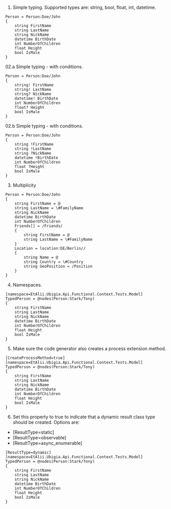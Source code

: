 01. Simple typing. Supported types are: string, bool, float, int, datetime.
```gcl
Person = Person:Doe/John
{
    string FirstName
    string LastName
    string NickName
    datetime BirthDate
    int NumberOfChildren
    float Height
    bool IsMale
}
```

02.a Simple typing - with conditions.
```gcl
Person = Person:Doe/John
{
    string! FirstName
    string! LastName
    string? NickName
    datetime! BirthDate
    int NumberOfChildren
    float? Height
    bool IsMale
}
```

02.b Simple typing - with conditions.
```gcl
Person = Person:Doe/John
{
    string !FirstName
    string !LastName
    string ?NickName
    datetime !BirthDate
    int NumberOfChildren
    float ?Height
    bool IsMale
}
```

03. Multiplicity
```gcl
Person = Person:Doe/John
{
    string FirstName = @
    string LastName = \#FamilyName
    string NickName
    datetime BirthDate
    int NumberOfChildren
    Friends[] = /Friends/
    {
        string FirstName = @
        string LastName = \#FamilyName
    }
    Location = location:DE/Berlin//
    {
        string Name = @
        string Country = \#Country
        string GeoPosition = /Position
    }
}
```

04. Namespaces.
```gcl
[namespace=EtAlii.Ubigia.Api.Functional.Context.Tests.Model]
TypedPerson = @nodes(Person:Stark/Tony)
{
    string FirstName
    string LastName
    string NickName
    datetime BirthDate
    int NumberOfChildren
    float Height
    bool IsMale
}
```

05. Make sure the code generator also creates a process extension method.
```gcl
[CreateProcessMethod=true]
[namespace=EtAlii.Ubigia.Api.Functional.Context.Tests.Model]
TypedPerson = @nodes(Person:Stark/Tony)
{
    string FirstName
    string LastName
    string NickName
    datetime BirthDate
    int NumberOfChildren
    float Height
    bool IsMale
}
```

06. Set this property to true to indicate that a dynamic result class type should be created.
Options are:
- [ResultType=static]
- [ResultType=observable]
- [ResultType=async_enumerable]

```gcl
[ResultType=dynamic]
[namespace=EtAlii.Ubigia.Api.Functional.Context.Tests.Model]
TypedPerson = @nodes(Person:Stark/Tony)
{
    string FirstName
    string LastName
    string NickName
    datetime BirthDate
    int NumberOfChildren
    float Height
    bool IsMale
}
```
